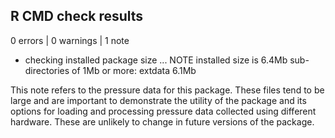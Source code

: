## R CMD check results

0 errors | 0 warnings | 1 note


* checking installed package size ... NOTE
  installed size is  6.4Mb
  sub-directories of 1Mb or more:
    extdata   6.1Mb
    
This note refers to the pressure data for this package. These files tend to be 
large and are important to demonstrate the utility of the package and its 
options for loading and processing pressure data collected using different 
hardware. These are unlikely to change in future versions of the package.  
